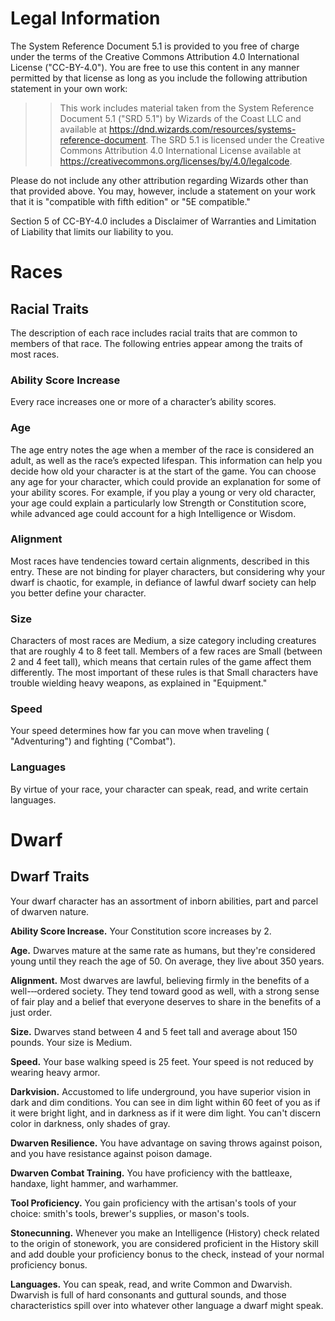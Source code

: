 # Legal Information

The System Reference Document 5.1 is provided to you free of charge
under the terms of the Creative Commons Attribution 4.0 International
License ("CC-BY-4.0"). You are free to use this content in any manner
permitted by that license as long as you include the following
attribution statement in your own work:

>> This work includes material taken from the System Reference Document
5.1 ("SRD 5.1") by Wizards of the Coast LLC and available at
https://dnd.wizards.com/resources/systems-reference-document. The SRD
5.1 is licensed under the Creative Commons Attribution 4.0 International
License available at
https://creativecommons.org/licenses/by/4.0/legalcode.

Please do not include any other attribution regarding Wizards other than
that provided above. You may, however, include a statement on your work
that it is "compatible with fifth edition" or "5E compatible."

Section 5 of CC-BY-4.0 includes a Disclaimer of Warranties and
Limitation of Liability that limits our liability to you.


# Races

## Racial Traits

The description of each race includes racial traits
that are common to members of that race. The
following entries appear among the traits of most
races.

### Ability Score Increase
Every race increases one or more of a character’s
ability scores.

### Age
The age entry notes the age when a member of the
race is considered an adult, as well as the race’s
expected lifespan. This information can help you
decide how old your character is at the start of the
game. You can choose any age for your character,
which could provide an explanation for some of your
ability scores. For example, if you play a young or
very old character, your age could explain a
particularly low Strength or Constitution score,
while advanced age could account for a high
Intelligence or Wisdom.

### Alignment
Most races have tendencies toward certain
alignments, described in this entry. These are not
binding for player characters, but considering why
your dwarf is chaotic, for example, in defiance of
lawful dwarf society can help you better define your
character.

### Size
Characters of most races are Medium, a size category
including creatures that are roughly 4 to 8 feet tall.
Members of a few races are Small (between 2 and 4
feet tall), which means that certain rules of the game
affect them differently. The most important of these
rules is that Small characters have trouble wielding
heavy weapons, as explained in "Equipment."

### Speed
Your speed determines how far you can move when
traveling ( "Adventuring") and fighting ("Combat").

### Languages
By virtue of your race, your character can speak,
read, and write certain languages.


# Dwarf

## Dwarf Traits

Your dwarf character has an assortment of inborn
abilities, part and parcel of dwarven nature.

**Ability Score Increase.** Your Constitution score
increases by 2.

**Age.** Dwarves mature at the same rate as humans,
but they're considered young until they reach the
age of 50. On average, they live about 350 years.

**Alignment.** Most dwarves are lawful, believing
firmly in the benefits of a well-­‐‑ordered society. They
tend toward good as well, with a strong sense of fair
play and a belief that everyone deserves to share in
the benefits of a just order.

**Size.** Dwarves stand between 4 and 5 feet tall and
average about 150 pounds. Your size is Medium.

**Speed.** Your base walking speed is 25 feet. Your
speed is not reduced by wearing heavy armor.

**Darkvision.** Accustomed to life underground, you
have superior vision in dark and dim conditions. You
can see in dim light within 60 feet of you as if it were
bright light, and in darkness as if it were dim light.
You can't discern color in darkness, only shades of
gray.

**Dwarven Resilience.** You have advantage on
saving throws against poison, and you have
resistance against poison damage.

**Dwarven Combat Training.** You have proficiency
with the battleaxe, handaxe, light hammer, and
warhammer.

**Tool Proficiency.** You gain proficiency with the
artisan's tools of your choice: smith's tools, brewer's
supplies, or mason's tools.

**Stonecunning.** Whenever you make an
Intelligence (History) check related to the origin of
stonework, you are considered proficient in the
History skill and add double your proficiency bonus
to the check, instead of your normal proficiency
bonus.

**Languages.** You can speak, read, and write
Common and Dwarvish. Dwarvish is full of hard
consonants and guttural sounds, and those
characteristics spill over into whatever other
language a dwarf might speak.
